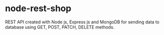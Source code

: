 # node-rest-shop
REST API created with Node js, Express js and MongoDB for sending data to database using GET, POST, PATCH, DELETE methods.
